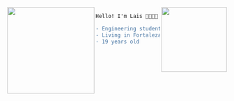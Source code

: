 <img align="right" height="150" src="https://media.giphy.com/media/1c8IA48wTVBtZ8uUer/giphy.gif"/>
<img align="left" height="200" src="https://media.giphy.com/media/Qs2fbGjITMxdtoyq3w/giphy.gif"/>
                                    
```diff
Hello! I'm Lais 👩🏽‍💻🌸

- Engineering student
- Living in Fortaleza, Brazil 
- 19 years old

```
